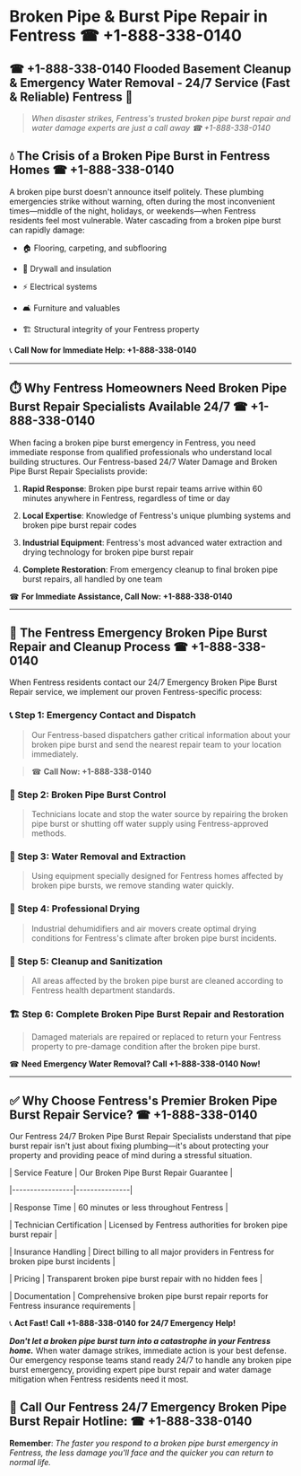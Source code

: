 # Broken Pipe & Burst Pipe Repair in Fentress ☎ +1-888-338-0140  
## ☎ +1-888-338-0140 Flooded Basement Cleanup & Emergency Water Removal - 24/7 Service (Fast & Reliable) Fentress 🚨  

> *When disaster strikes, Fentress's trusted broken pipe burst repair and water damage experts are just a call away ☎ +1-888-338-0140*  

## 💧 The Crisis of a Broken Pipe Burst in Fentress Homes ☎ +1-888-338-0140  

A broken pipe burst doesn't announce itself politely. These plumbing emergencies strike without warning, often during the most inconvenient times—middle of the night, holidays, or weekends—when Fentress residents feel most vulnerable. Water cascading from a broken pipe burst can rapidly damage:  

* 🏠 Flooring, carpeting, and subflooring  
* 🧱 Drywall and insulation  
* ⚡ Electrical systems  
* 🛋️ Furniture and valuables  
* 🏗️ Structural integrity of your Fentress property  

📞 **Call Now for Immediate Help: +1-888-338-0140**  

---  

## ⏱️ Why Fentress Homeowners Need Broken Pipe Burst Repair Specialists Available 24/7 ☎ +1-888-338-0140  

When facing a broken pipe burst emergency in Fentress, you need immediate response from qualified professionals who understand local building structures. Our Fentress-based 24/7 Water Damage and Broken Pipe Burst Repair Specialists provide:  

1. **Rapid Response**: Broken pipe burst repair teams arrive within 60 minutes anywhere in Fentress, regardless of time or day  
2. **Local Expertise**: Knowledge of Fentress's unique plumbing systems and broken pipe burst repair codes  
3. **Industrial Equipment**: Fentress's most advanced water extraction and drying technology for broken pipe burst repair  
4. **Complete Restoration**: From emergency cleanup to final broken pipe burst repairs, all handled by one team  

☎ **For Immediate Assistance, Call Now: +1-888-338-0140**  

---  

## 🔧 The Fentress Emergency Broken Pipe Burst Repair and Cleanup Process ☎ +1-888-338-0140  

When Fentress residents contact our 24/7 Emergency Broken Pipe Burst Repair service, we implement our proven Fentress-specific process:  

### 📞 Step 1: Emergency Contact and Dispatch  
> Our Fentress-based dispatchers gather critical information about your broken pipe burst and send the nearest repair team to your location immediately.  
> ☎ **Call Now: +1-888-338-0140**  

### 🚿 Step 2: Broken Pipe Burst Control  
> Technicians locate and stop the water source by repairing the broken pipe burst or shutting off water supply using Fentress-approved methods.  

### 🌊 Step 3: Water Removal and Extraction  
> Using equipment specially designed for Fentress homes affected by broken pipe bursts, we remove standing water quickly.  

### 💨 Step 4: Professional Drying  
> Industrial dehumidifiers and air movers create optimal drying conditions for Fentress's climate after broken pipe burst incidents.  

### 🧼 Step 5: Cleanup and Sanitization  
> All areas affected by the broken pipe burst are cleaned according to Fentress health department standards.  

### 🏗️ Step 6: Complete Broken Pipe Burst Repair and Restoration  
> Damaged materials are repaired or replaced to return your Fentress property to pre-damage condition after the broken pipe burst.  

☎ **Need Emergency Water Removal? Call +1-888-338-0140 Now!**  

---  

## ✅ Why Choose Fentress's Premier Broken Pipe Burst Repair Service? ☎ +1-888-338-0140  

Our Fentress 24/7 Broken Pipe Burst Repair Specialists understand that pipe burst repair isn't just about fixing plumbing—it's about protecting your property and providing peace of mind during a stressful situation.  

| Service Feature | Our Broken Pipe Burst Repair Guarantee |  
|-----------------|---------------|  
| Response Time | 60 minutes or less throughout Fentress |  
| Technician Certification | Licensed by Fentress authorities for broken pipe burst repair |  
| Insurance Handling | Direct billing to all major providers in Fentress for broken pipe burst incidents |  
| Pricing | Transparent broken pipe burst repair with no hidden fees |  
| Documentation | Comprehensive broken pipe burst repair reports for Fentress insurance requirements |  

📞 **Act Fast! Call +1-888-338-0140 for 24/7 Emergency Help!**  

***Don't let a broken pipe burst turn into a catastrophe in your Fentress home.*** When water damage strikes, immediate action is your best defense. Our emergency response teams stand ready 24/7 to handle any broken pipe burst emergency, providing expert pipe burst repair and water damage mitigation when Fentress residents need it most.  

## 📱 Call Our Fentress 24/7 Emergency Broken Pipe Burst Repair Hotline: ☎ +1-888-338-0140  

**Remember**: *The faster you respond to a broken pipe burst emergency in Fentress, the less damage you'll face and the quicker you can return to normal life.*